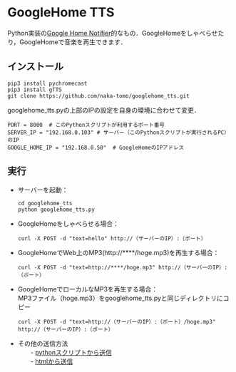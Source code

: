 # GoogleHome TTS

Python実装の[Google Home Notifier](https://github.com/noelportugal/google-home-notifier)的なもの．GoogleHomeをしゃべらせたり，GoogleHomeで音楽を再生できます．

## インストール

```
pip3 install pychromecast
pip3 install gTTS
git clone https://github.com/naka-tomo/googlehome_tts.git
```

googlehome_tts.pyの上部のIPの設定を自身の環境に合わせて変更．

```
PORT = 8000  # このPythonスクリプトが利用するポート番号
SERVER_IP = "192.168.0.103" # サーバー（このPythonスクリプトが実行されるPC）のIP
GOOGLE_HOME_IP = "192.168.0.50"  # GoogleHomeのIPアドレス
```


## 実行

- サーバーを起動：
  ```
  cd googlehome_tts
  python googlehome_tts.py
  ```

- GoogleHomeをしゃべらせる場合：
  ```
  curl -X POST -d "text=hello" http://（サーバーのIP）:（ポート）
  ```

- GoogleHomeでWeb上のMP3(http://****/hoge.mp3)を再生する場合：
  ```
  curl -X POST -d "text=http://****/hoge.mp3" http://（サーバーのIP）:（ポート）
  ```

- GoogleHomeでローカルなMP3を再生する場合：  
  MP3ファイル（hoge.mp3）をgooglehome_tts.pyと同じディレクトリにコピー
  ```
  curl -X POST -d "text=http://（サーバーのIP）:（ポート）/hoge.mp3" http://（サーバーのIP）:（ポート）
  ```

- その他の送信方法  
　　- [pythonスクリプトから送信](post.py)  
　　- [htmlから送信](post.html)
